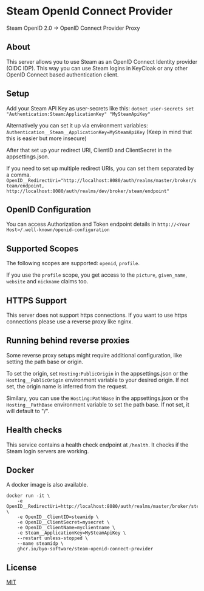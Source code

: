 # Steam OpenId Connect Provider

Steam OpenID 2.0 -> OpenID Connect Provider Proxy

## About

This server allows you to use Steam as an OpenID Connect Identity provider (OIDC IDP). This way you can use Steam logins in KeyCloak or any other OpenID Connect based authentication client.

## Setup

Add your Steam API Key as user-secrets like this:
`dotnet user-secrets set "Authentication:Steam:ApplicationKey" "MySteamApiKey"`

Alternatively you can set it up via environment variables:
`Authentication__Steam__ApplicationKey=MySteamApiKey`
(Keep in mind that this is easier but more insecure)

After that set up your redirect URI, ClientID and ClientSecret in the appsettings.json.

If you need to set up multiple redirect URIs, you can set them separated by a comma.
`OpenID__RedirectUri="http://localhost:8080/auth/realms/master/broker/steam/endpoint, http://localhost:8080/auth/realms/dev/broker/steam/endpoint"`

## OpenID Configuration

You can access Authorization and Token endpoint details in
`http://<Your Host>/.well-known/openid-configuration`

## Supported Scopes

The following scopes are supported: `openid`, `profile`.

If you use the `profile` scope, you get access to the `picture`, `given_name`, `website` and `nickname` claims too.

## HTTPS Support

This server does not support https connections. If you want to use https connections please use a reverse proxy like nginx.

## Running behind reverse proxies

Some reverse proxy setups might require additional configuration, like setting the path base or origin.

To set the origin, set `Hosting:PublicOrigin` in the appsettings.json or the `Hosting__PublicOrigin` environment variable to your desired origin. If not set, the origin name is inferred from the request.

Similary, you can use the `Hosting:PathBase` in the appsettings.json or the `Hosting__PathBase` environment variable to set the path base. If not set, it will default to "/".

## Health checks

This service contains a health check endpoint at `/health`. It checks if the Steam login servers are working.

## Docker

A docker image is also available.

```
docker run -it \
    -e OpenID__RedirectUri=http://localhost:8080/auth/realms/master/broker/steam/endpoint \
    -e OpenID__ClientID=steamidp \
    -e OpenID__ClientSecret=mysecret \
    -e OpenID__ClientName=myclientname \
    -e Steam__ApplicationKey=MySteamApiKey \
    --restart unless-stopped \
    --name steamidp \
    ghcr.io/byo-software/steam-openid-connect-provider
```

## License

[MIT](https://github.com/byo-software/steam-openid-connect-provider/blob/master/LICENSE)
